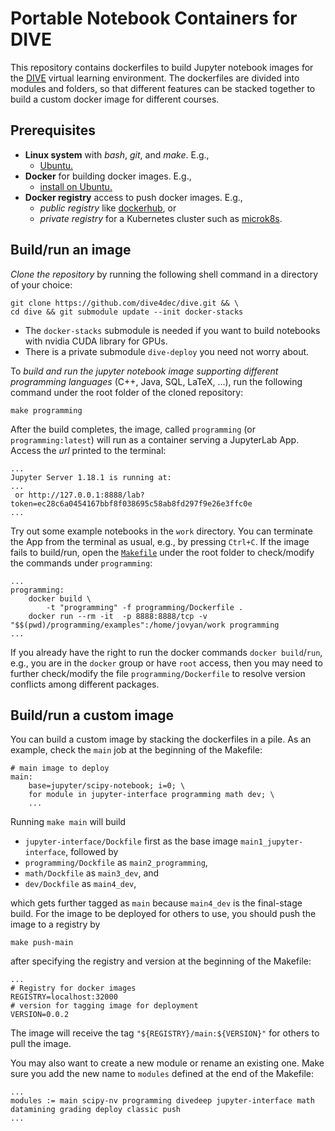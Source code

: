 # Portable Notebook Containers for DIVE

This repository contains dockerfiles to build Jupyter notebook images for the [DIVE](https://github.com/dive4dec/dive4dec.github.io) virtual learning environment. The dockerfiles are divided into modules and folders, so that different features can be stacked together to build a custom docker image for different courses.

## Prerequisites

- **Linux system** with *bash*, *git*, and *make*. E.g.,
  - [Ubuntu.](https://ubuntu.com/)
- **Docker** for building docker images. E.g.,
  - [install on Ubuntu.](https://docs.docker.com/engine/install/ubuntu/)
- **Docker registry** access to push docker images. E.g.,
  - *public registry* like [dockerhub](https://hub.docker.com/), or
  - *private registry* for a Kubernetes cluster such as [microk8s](https://microk8s.io/docs/registry-built-in).

## Build/run an image

*Clone the repository* by running the following shell command in a directory of your choice:

```
git clone https://github.com/dive4dec/dive.git && \
cd dive && git submodule update --init docker-stacks
```


- The `docker-stacks` submodule is needed if you want to build notebooks with nvidia CUDA library for GPUs.
- There is a private submodule `dive-deploy` you need not worry about.

To *build and run the jupyter notebook image supporting different programming languages* (C++, Java, SQL, LaTeX, ...), run the following command under the root folder of the cloned repository:

```
make programming
```

After the build completes, the image, called `programming` (or `programming:latest`) will run as a container serving a JupyterLab App. Access the *url* printed to the terminal:

```
...
Jupyter Server 1.18.1 is running at:
...
 or http://127.0.0.1:8888/lab?token=ec28c6a0454167bbf8f038695c58ab8fd297f9e26e3ffc0e
...
```

Try out some example notebooks in the `work` directory. You can terminate the App from the terminal as usual, e.g., by pressing `Ctrl+C`. If the image fails to build/run, open the [`Makefile`](./Makefile) under the root folder to check/modify the commands under `programming`:

```
...
programming:
	docker build \
		-t "programming" -f programming/Dockerfile .
	docker run --rm -it  -p 8888:8888/tcp -v "$$(pwd)/programming/examples":/home/jovyan/work programming
...
```

If you already have the right to run the docker commands `docker build`/`run`, e.g., you are in the `docker` group or have `root` access, then you may need to further check/modify the file `programming/Dockerfile` to resolve version conflicts among different packages.

## Build/run a custom image

You can build a custom image by stacking the dockerfiles in a pile. As an example, check the `main` job at the beginning of the Makefile:

```
# main image to deploy
main:
	base=jupyter/scipy-notebook; i=0; \
	for module in jupyter-interface programming math dev; \
    ...
```

Running `make main` will build
- `jupyter-interface/Dockfile` first as the base image `main1_jupyter-interface`, followed by
- `programming/Dockfile` as `main2_programming`,
- `math/Dockfile` as `main3_dev`, and
- `dev/Dockfile` as `main4_dev`, 

which gets further tagged as `main` because `main4_dev` is the final-stage build.
For the image to be deployed for others to use, you should push the image to a registry by

```
make push-main
```

after specifying the registry and version at the beginning of the Makefile:

```
...
# Registry for docker images
REGISTRY=localhost:32000
# version for tagging image for deployment
VERSION=0.0.2
```

The image will receive the tag `"${REGISTRY}/main:${VERSION}"` for others to pull the image.

You may also want to create a new module or rename an existing one. Make sure you add the new name to `modules` defined at the end of the Makefile:

```
...
modules := main scipy-nv programming divedeep jupyter-interface math datamining grading deploy classic push
...
```